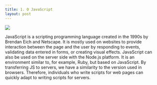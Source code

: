 ```yaml
---
title: 1. O JavaScript
layout: post
---
```



![](/poznan/assets/240px-Unofficial_JavaScript_logo_2.svg.png)


JavaScript is a scripting programming language created in the 1990s by Brendan Eich and Netscape. It is mostly used on websites to provide interaction between the page and the user by responding to events, validating data entered in forms, or creating visual effects. JavaScript can also be used on the server side with the Node.js platform. It is an environment similar to, for example, Ruby, but based on JavaScript. By transferring JS to servers, we have a similarity to the version used in browsers. Therefore, individuals who write scripts for web pages can quickly adapt to writing scripts for servers.
